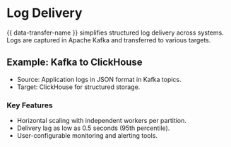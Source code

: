 # Log Delivery

{{ data-transfer-name }}  simplifies structured log delivery across systems. Logs are captured in Apache Kafka and transferred to various targets.

## Example: Kafka to ClickHouse
- Source: Application logs in JSON format in Kafka topics.
- Target: ClickHouse for structured storage.

### Key Features
- Horizontal scaling with independent workers per partition.
- Delivery lag as low as 0.5 seconds (95th percentile).
- User-configurable monitoring and alerting tools.

